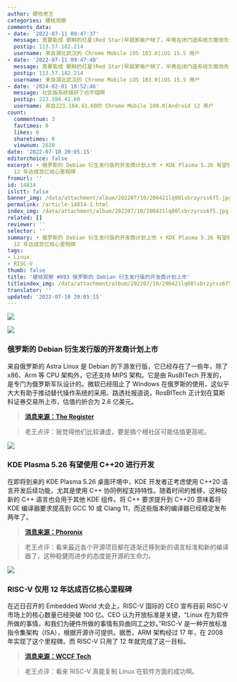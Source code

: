 ```yaml
---
author: 硬核老王
categories: 硬核观察
comments_data:
- date: '2022-07-11 09:47:37'
  message: 真要能成 朝鲜的红星(Red Star)早就家喻户晓了，毕竟在闭门造系统方面领先十年。
  postip: 113.57.182.214
  username: 来自湖北武汉的 Chrome Mobile iOS 103.0|iOS 15.5 用户
- date: '2022-07-11 09:47:40'
  message: 真要能成 朝鲜的红星(Red Star)早就家喻户晓了，毕竟在闭门造系统方面领先十年。
  postip: 113.57.182.214
  username: 来自湖北武汉的 Chrome Mobile iOS 103.0|iOS 15.5 用户
- date: '2024-02-01 18:52:46'
  message: 社区版系统搞好了也不错啊
  postip: 223.104.41.60
  username: 来自223.104.41.60的 Chrome Mobile 100.0|Android 12 用户
count:
  commentnum: 3
  favtimes: 0
  likes: 0
  sharetimes: 0
  viewnum: 2620
date: '2022-07-10 20:05:15'
editorchoice: false
excerpt: • 俄罗斯的 Debian 衍生发行版的开发商计划上市 • KDE Plasma 5.26 有望使用 C++20 进行开发 • RISC-V 仅用
  12 年达成百亿核心里程碑
fromurl: ''
id: 14814
islctt: false
banner_img: /data/attachment/album/202207/10/200421lq00lsbrzyrss6f5.jpg
permalink: /article-14814-1.html
index_img: /data/attachment/album/202207/10/200421lq00lsbrzyrss6f5.jpg
related: []
reviewer: ''
selector: ''
summary: • 俄罗斯的 Debian 衍生发行版的开发商计划上市 • KDE Plasma 5.26 有望使用 C++20 进行开发 • RISC-V 仅用
  12 年达成百亿核心里程碑
tags:
- Linux
- RISC-V
thumb: false
title: '硬核观察 #693 俄罗斯的 Debian 衍生发行版的开发商计划上市'
titleindex_img: /data/attachment/album/202207/10/200421lq00lsbrzyrss6f5.jpg
translator: ''
updated: '2022-07-10 20:05:15'
---
```


![](/data/attachment/album/202207/10/200421lq00lsbrzyrss6f5.jpg)


![](/data/attachment/album/202207/10/200429cbcjw77qrrrl1za8.jpg)


### 俄罗斯的 Debian 衍生发行版的开发商计划上市


来自俄罗斯的 Astra Linux 是 Debian 的下游发行版，它已经存在了一些年，除了 x86、Arm 等 CPU 架构外，它还支持 MIPS 架构。它是由 RusBITech 开发的，是专门为俄罗斯军队设计的。微软已经阻止了 Windows 在俄罗斯的使用，这似乎大大有助于推动替代操作系统的采用。路透社报道说，RosBITech 正计划在莫斯科证券交易所上市，估值约折合为 2.6 亿美元。



> 
> **[消息来源：The Register](https://www.theregister.com/2022/07/09/russian_debianderivative_vendor_plans_ipo/)**
> 
> 
> 



> 
> 老王点评：我觉得他们比较谦虚，要是搞个根社区可能估值更高呢。
> 
> 
> 


![](/data/attachment/album/202207/10/200438rw46y6n64agm0336.jpg)


### KDE Plasma 5.26 有望使用 C++20 进行开发


在即将到来的 KDE Plasma 5.26 桌面环境中，KDE 开发者正考虑使用 C++20 语言开发后续功能，尤其是使用 C++ 协同例程支持特性。随着时间的推移，这种较新的 C++ 语言也会用于其他 KDE 组件。将 C++ 要求提升到 C++20 意味着将 KDE 编译器要求提高到 GCC 10 或 Clang 11，而这些版本的编译器已经稳定发布两年了。



> 
> **[消息来源：Phoronix](https://www.phoronix.com/scan.php?page=news_item&px=KDE-Plasma-5.26-CPP20)**
> 
> 
> 



> 
> 老王点评：看来最近各个开源项目都在逐渐迁移到新的语言标准和新的编译器了，这种稳健而进步的态度是开源的生命力。
> 
> 
> 


![](/data/attachment/album/202207/10/200452dmennn82wxb6wn8b.jpg)


### RISC-V 仅用 12 年达成百亿核心里程碑


在近日召开的 Embedded World 大会上，RISC-V 国际的 CEO 宣布目前 RISC-V 市场上的核心数量已经突破 100 亿。CEO 认为开放标准是关键，“Linux 在为软件所做的事情，和我们为硬件所做的事情有异曲同工之妙。”RISC-V 是一种开放标准指令集架构（ISA），根据开源许可提供。据悉，ARM 架构经过 17 年，在 2008 年实现了这个里程碑。而 RISC-V 只用了 12 年就完成了这一目标。



> 
> **[消息来源：WCCF Tech](https://wccftech.com/x86-arm-rival-risc-v-architecture-ships-10-billion-cores/)**
> 
> 
> 



> 
> 老王点评：看来 RISC-V 真能复制 Linux 在软件方面的成功啊。
> 
> 
>